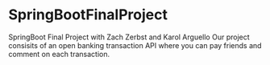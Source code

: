 # SpringBootFinalProject
SpringBoot Final Project with Zach Zerbst and Karol Arguello
Our project consisits of an open banking transaction API where you can pay friends and comment on each transaction.
